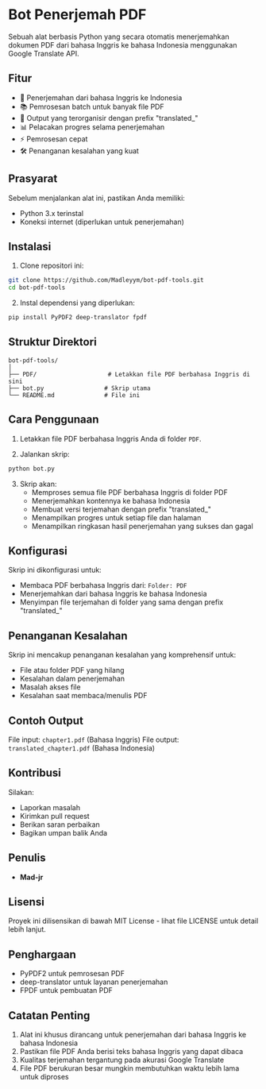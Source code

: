 # Bot Penerjemah PDF

Sebuah alat berbasis Python yang secara otomatis menerjemahkan dokumen PDF dari bahasa Inggris ke bahasa Indonesia menggunakan Google Translate API.

## Fitur

- 🔄 Penerjemahan dari bahasa Inggris ke Indonesia
- 📚 Pemrosesan batch untuk banyak file PDF
- 📁 Output yang terorganisir dengan prefix "translated_"
- 📊 Pelacakan progres selama penerjemahan
- ⚡ Pemrosesan cepat
- 🛠️ Penanganan kesalahan yang kuat

## Prasyarat

Sebelum menjalankan alat ini, pastikan Anda memiliki:
- Python 3.x terinstal
- Koneksi internet (diperlukan untuk penerjemahan)

## Instalasi

1. Clone repositori ini:
```bash
git clone https://github.com/Madleyym/bot-pdf-tools.git
cd bot-pdf-tools
```

2. Instal dependensi yang diperlukan:
```bash
pip install PyPDF2 deep-translator fpdf
```

## Struktur Direktori

```
bot-pdf-tools/
│
├── PDF/                    # Letakkan file PDF berbahasa Inggris di sini
├── bot.py                 # Skrip utama
└── README.md              # File ini
```

## Cara Penggunaan

1. Letakkan file PDF berbahasa Inggris Anda di folder `PDF`.

2. Jalankan skrip:
```bash
python bot.py
```

3. Skrip akan:
   - Memproses semua file PDF berbahasa Inggris di folder PDF
   - Menerjemahkan kontennya ke bahasa Indonesia
   - Membuat versi terjemahan dengan prefix "translated_"
   - Menampilkan progres untuk setiap file dan halaman
   - Menampilkan ringkasan hasil penerjemahan yang sukses dan gagal

## Konfigurasi

Skrip ini dikonfigurasi untuk:
- Membaca PDF berbahasa Inggris dari: `Folder: PDF`
- Menerjemahkan dari bahasa Inggris ke bahasa Indonesia
- Menyimpan file terjemahan di folder yang sama dengan prefix "translated_"

## Penanganan Kesalahan

Skrip ini mencakup penanganan kesalahan yang komprehensif untuk:
- File atau folder PDF yang hilang
- Kesalahan dalam penerjemahan
- Masalah akses file
- Kesalahan saat membaca/menulis PDF

## Contoh Output

File input: `chapter1.pdf` (Bahasa Inggris)
File output: `translated_chapter1.pdf` (Bahasa Indonesia)

## Kontribusi

Silakan:
- Laporkan masalah
- Kirimkan pull request
- Berikan saran perbaikan
- Bagikan umpan balik Anda

## Penulis

- **Mad-jr**

## Lisensi

Proyek ini dilisensikan di bawah MIT License - lihat file LICENSE untuk detail lebih lanjut.

## Penghargaan

- PyPDF2 untuk pemrosesan PDF
- deep-translator untuk layanan penerjemahan
- FPDF untuk pembuatan PDF

## Catatan Penting

1. Alat ini khusus dirancang untuk penerjemahan dari bahasa Inggris ke bahasa Indonesia
2. Pastikan file PDF Anda berisi teks bahasa Inggris yang dapat dibaca
3. Kualitas terjemahan tergantung pada akurasi Google Translate
4. File PDF berukuran besar mungkin membutuhkan waktu lebih lama untuk diproses